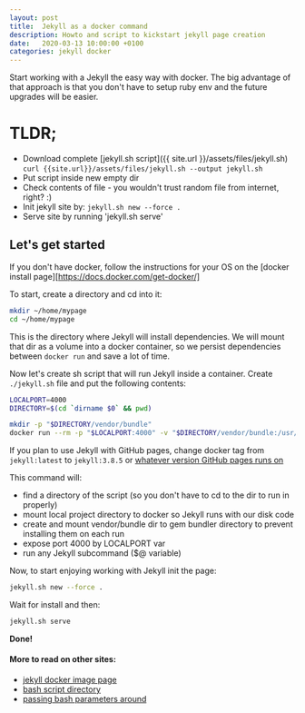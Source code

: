 ```yaml
---
layout: post
title:  Jekyll as a docker command
description: Howto and script to kickstart jekyll page creation
date:   2020-03-13 10:00:00 +0100
categories: jekyll docker
---
```


Start working with a Jekyll the easy way with docker.
The big advantage of that approach is that you don't have to setup ruby env and the future upgrades will be easier.

TLDR;
=====
- Download complete [jekyll.sh script]({{ site.url }}/assets/files/jekyll.sh)  `curl {{site.url}}/assets/files/jekyll.sh --output jekyll.sh`
- Put script inside new empty dir  
- Check contents of file - you wouldn't trust random file from internet, right? :)
- Init jekyll site by: `jekyll.sh new --force .`  
- Serve site by running 'jekyll.sh serve'

Let's get started
-----------------
If you don't have docker, follow the instructions for your OS on the [docker install page][https://docs.docker.com/get-docker/]

To start, create a directory and cd into it:

```bash
mkdir ~/home/mypage
cd ~/home/mypage
```

This is the directory where Jekyll will install dependencies. We will mount that dir as a volume into a docker container, so we persist dependencies between `docker run` and save a lot of time.

Now let's create sh script that will run Jekyll inside a container. Create `./jekyll.sh` file and put the following contents:

```bash
LOCALPORT=4000
DIRECTORY=$(cd `dirname $0` && pwd)

mkdir -p "$DIRECTORY/vendor/bundle"
docker run --rm -p "$LOCALPORT:4000" -v "$DIRECTORY/vendor/bundle:/usr/local/bundle" -v "$DIRECTORY:/srv/jekyll" -it jekyll/jekyll:latest jekyll "$@"
```

If you plan to use Jekyll with GitHub pages, change docker tag from `jekyll:latest` to `jekyll:3.8.5` or [whatever version GitHub pages runs on](https://pages.github.com/versions/)

This command will:
- find a directory of the script (so you don't have to cd to the dir to run in properly)
- mount local project directory to docker so Jekyll runs with our disk code
- create and mount vendor/bundle dir to gem bundler directory to prevent installing them on each run
- expose port 4000 by LOCALPORT var
- run any Jekyll subcommand ($@ variable)

Now, to start enjoying working with Jekyll init the page:
```bash
jekyll.sh new --force .
```

Wait for install and then:
```bash
jekyll.sh serve
```

**Done!**


#### More to read on other sites:
- [jekyll docker image page](https://github.com/envygeeks/jekyll-docker/blob/master/README.md)
- [bash script directory](https://electrictoolbox.com/bash-script-directory/)
- [passing bash parameters around](https://wiki.bash-hackers.org/scripting/posparams#mass_usage)